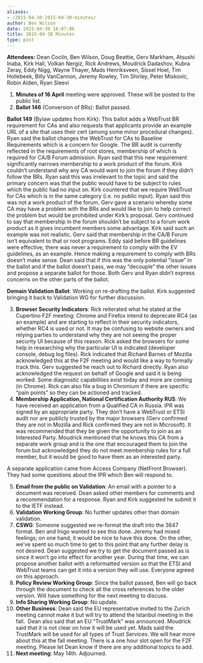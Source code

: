 ```yaml
---
aliases:
- /2015-04-30-2015-04-30-minutes/
author: Ben Wilson
date: 2015-04-30 16:07:06
title: 2015-04-30 Minutes
type: post
---
```


**Attendees:** Dean Coclin, Ben Wilson, Doug Beattie, Gerv Markham, Atsushi Inaba, Kirk Hall, Volkan Nergiz, Rick Andrews, Moudrick Dadashov, Kubra Zeray, Eddy Nigg, Wayne Thayer, Mads Henriksveen, Sissel Hoel, Tim Hollebeek, Billy VanCannon, Jeremy Rowley, Tim Shirley, Peter Miskovic, Robin Alden, Ryan Sleevi

1. **Minutes of 16 April** meeting were approved. These will be posted to the public list.
1. **Ballot 146** (Conversion of BRs): Ballot passed.

**Ballot 149** (Bylaw updates from Kirk): This ballot adds a WebTrust BR requirement for CAs and also requests that applicants provide an example URL of a site that uses their cert (among some minor procedural changes). Ryan said the ballot changes the WebTrust for CAs to Baseline Requirements which is a concern for Google. The BR audit is currently reflected in the requirements of root stores, membership of which is required for CA/B Forum admission. Ryan said that this new requirement significantly narrows membership to a work product of the forum. Kirk couldn’t understand why any CA would want to join the forum if they didn’t follow the BRs. Ryan said this was irrelevant to the topic and said the primary concern was that the public would have to be subject to rules which the public had no input on. Kirk countered that we require WebTrust for CAs which is in the same category (i.e. no public input). Ryan said this was not a work product of the forum. Gerv gave a scenario whereby some CA may have a problem with the BRs and would like to join to help correct the problem but would be prohibited under Kirk’s proposal. Gerv continued to say that membership in the forum shouldn’t be subject to a forum work product as it gives incumbent members some advantage. Kirk said such an example was not realistic. Gerv said that membership in the CA/B Forum isn’t equivalent to that or root programs. Eddy said before BR guidelines were effective, there was never a requirement to comply with the EV guidelines, as an example. Hence making a requirement to comply with BRs doesn’t make sense. Dean said that if this was the only potential “issue” in the ballot and if the ballot doesn’t pass, we may “decouple” the other issues and propose a separate ballot for those. Both Gerv and Ryan didn’t express concerns on the other parts of the ballot.

**Domain Validation Ballot**: Working on re-drafting the ballot. Kirk suggested bringing it back to Validation WG for further discussion.

3. **Browser Security Indicators**: Rick reiterated what he stated at the Cupertino F2F meeting: Chrome and Firefox intend to deprecate RC4 (as an example) and are starting to reflect in their security indicators, whether RC4 is used or not. It may be confusing to website owners and relying parties to understand why they are not seeing the proper security UI because of this reason. Rick asked the browsers for some help in researching why the particular UI is indicated (developer console, debug log files). Rick indicated that Richard Barnes of Mozilla acknowledged this at the F2F meeting and would like a way to formally track this. Gerv suggested he reach out to Richard directly. Ryan also acknowledged the request on behalf of Google and said it is being worked. Some diagnostic capabilities exist today and more are coming (in Chrome). Rick can also file a bug in Chromium if there are specific “pain points” so they can be actioned and tracked.
1. **Membership Application, National Certification Authority RUS**: We have received an application from a Qualified CA in Russia. IPR was signed by an appropriate party. They don’t have a WebTrust or ETSI audit nor are publicly trusted by the major browsers (Gerv confirmed they are not in Mozilla and Rick confirmed they are not in Microsoft). It was recommended that they be given the opportunity to join as an Interested Party. Moudrick mentioned that he knows this CA from a separate work group and is the one that encouraged them to join the forum but acknowledged they do not meet membership rules for a full member, but it would be good to have them as an interested party.

A separate application came from Access Company (NetFront Browser). They had some questions about the IPR which Ben will respond to.

5. **Email from the public on Validation**: An email with a pointer to a document was received. Dean asked other members for comments and a recommendation for a response. Ryan and Kirk suggested he submit it to the IETF instead.
1. **Validation Working Group**: No further updates other than domain validation.
1. **CSWG**: Someone suggested we re-format the draft into the 3647 format. Ben and Inigo wanted to see this done. Jeremy had mixed feelings; on one hand, it would be nice to have this done. On the other, we’ve spent so much time to get to this point that any further delay is not desired. Dean suggested we try to get the document passed as is since it won’t go into effect for another year. During that time, we can propose another ballot with a reformatted version so that the ETSI and WebTrust teams can get it into a version they will use. Everyone agreed on this approach.
1. **Policy Review Working Group**: Since the ballot passed, Ben will go back through the document to check all the cross references to the older version. Will have something for the next meeting to discuss.
1. **Info Sharing Working Group**: No update.
1. **Other Business**: Dean said the EU representative invited to the Zurich meeting cannot make it but will try to attend the Istanbul meeting in the fall.  Dean also said that an EU “TrustMark” was announced. Moudrick said that it is not clear on how it will be used yet. Mads said the TrustMark will be used for all types of Trust Services. We will hear more about this at the fall meeting.  There is a one hour slot open for the F2F meeting. Please let Dean know if there are any additional topics to add.
1. **Next meeting**: May 14th. Adjourned.